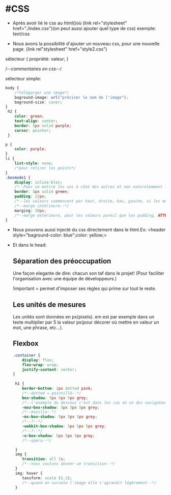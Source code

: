 #CSS
====
 
 - Aprés avoir lié le css au html(<link rel="stylesheet" href="index.css">)où (link rel="stylesheet" href="./index.css")(on peut aussi ajouter quel type de css) exemple: text/css<br>

 - Nous avons la possibilité d'ajouter un nouveau css, pour une nouvelle page. (link rel"stylesheet" href="style2.css")<br>

sélecteur {
    propriété: valeur;
}
 
 /*--commentaires en css--*/

 sélecteur simple:<br>

```css
body {
    /*télégarger une image*/
    baground-image: url("préciser le nom de l'image");
    baground-size: cover;
}
 h2 {
    color: green;
    text-align: center;
    border: 5px solid purple;
    cursor: pointer;
 }

p {
    color: purple;
}
li {
    list-style: none; 
    /*pour retirer les points*/
}
.boxmode1 {
    display: inline-bloc;
    /*--Pour se mettre les uns à côté des autres et non naturelemment les uns au-dessous des autres--*/
    border: 5px solid green;
    padding: 22px;
    /*--les valeurs commencent par haut, droite, bas, gauche, si les meusures sont différentes, nous donneront 4 valeurs, sinon une où deux.--*/
    /*--marge intérieure--*/
    marging: 30px;
    /*--marge extérieure, pour les valeurs pareil que les padding, ATTENTION: CSS donne par défaut un marging, pour l'enlever, on utilisera: style: non--*/
}
```

- Nous pouvons aussi injecté du css directement dans le html.Ex: <header style="baground-color: blue";color: yellow;>

- Et dans le head: <style>
li {
    bagroundcolor: pink;
}
</style>

Séparation des préoccupation
----------------------------

Une façon elegante de dire: chacun son taf dans le projet! (Pour faciliter l'organisation avec une équipe de développeurs.)

!important = permet d'imposer ses règles qui prime sur tout le reste.


Les unités de mesures
---------------------

Les unités sont données en px(pixels).
em est par exemple dans un texte multiplier par 5 la valeur px(pour décorer où mettre en valeur un mot, une phrase, etc...).

Flexbox
-------

```css
.container {
    display: flex;
    flex-wrap: wrap;
    justify-content: center;
} 
 
 h1 {
    border-bottom: 2px dotted pink;
    /*--dotted = pointillé--*/
    box-shadow: 5px 5px 5px grey;
    /*--l'exemple du dessous c'est dans les cas où un des navigateurs ne supporte pas notre code car nouveau--*/
    -moz-box-shadow: 5px 5px 5px grey;
    /*--mozilla--*/
    -ms-box-shadow: 5px 5px 5px grey;
    /*--?--*/
    -webkit-box-shadow: 5px 5px 5px grey;
    /*--?--*/
    -o-box-shadow: 5px 5px 5px grey;
    /*--opéra--*/

 }
 img {
    transition: all 1s;
    /*--nous voulons donner ue transition--*/
 }
 img: hover {
    tansform: scale (1.1);
    /*--quand on survole l'image elle s'agrandit légèrement--*/
 }
 ```

